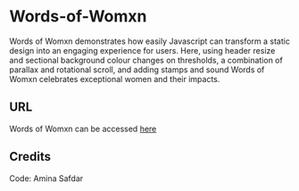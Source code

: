 # Words-of-Womxn
Words of Womxn demonstrates how easily Javascript can transform a static design into an engaging experience for users. Here, using header resize and sectional background colour changes on thresholds, a combination of parallax and rotational scroll, and adding stamps and sound Words of Womxn celebrates exceptional women and their impacts.

## URL

Words of Womxn can be accessed [here](https://womxn-7.superhi.com/)

## Credits

Code: Amina Safdar
